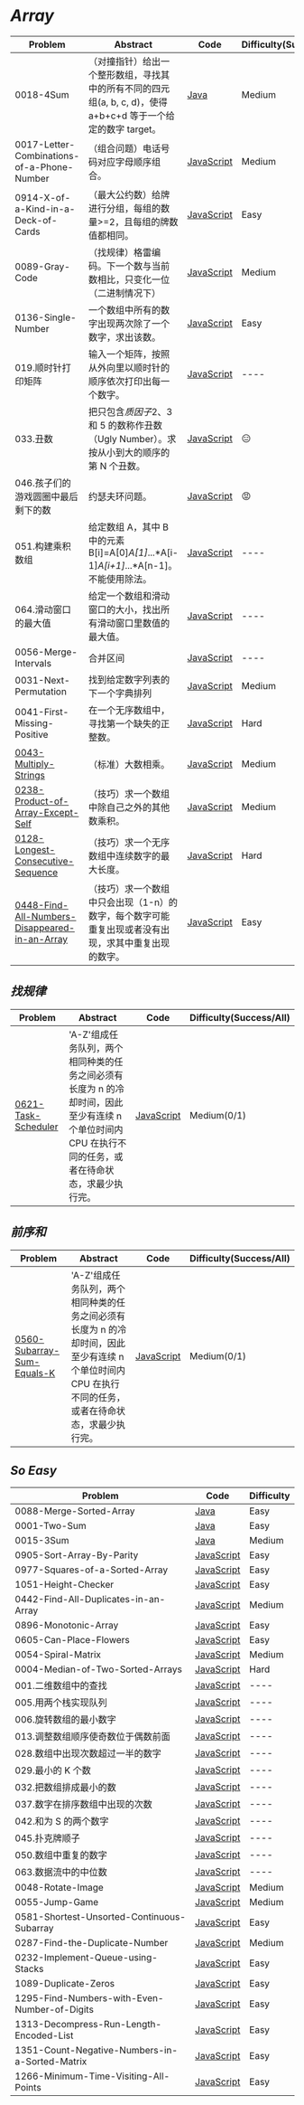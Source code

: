 # _Array_

| Problem                                                                                                                  | Abstract                                                                                                       | Code                                                                                      | Difficulty(Success/All) |
| ------------------------------------------------------------------------------------------------------------------------ | -------------------------------------------------------------------------------------------------------------- | ----------------------------------------------------------------------------------------- | ----------------------- |
| 0018-4Sum                                                                                                                | （对撞指针）给出一个整形数组，寻找其中的所有不同的四元组(a, b, c, d)，使得 a+b+c+d 等于一个给定的数字 target。 | [Java](../LeetCode/Java/0018-4Sum/src)                                                    | Medium                  |
| 0017-Letter-Combinations-of-a-Phone-Number                                                                               | （组合问题）电话号码对应字母顺序组合。                                                                         | [JavaScript](../LeetCode/JavaScript/src/0017-Letter-Combinations-of-a-Phone-Number.js)    | Medium                  |
| 0914-X-of-a-Kind-in-a-Deck-of-Cards                                                                                      | （最大公约数）给牌进行分组，每组的数量>=2，且每组的牌数值都相同。                                              | [JavaScript](../LeetCode/JavaScript/src/0914-X-of-a-Kind-in-a-Deck-of-Cards.js)           | Easy                    |
| 0089-Gray-Code                                                                                                           | （找规律）格雷编码。下一个数与当前数相比，只变化一位（二进制情况下）                                           | [JavaScript](../LeetCode/JavaScript/src/0089-Gray-Code.js)                                | Medium                  |
| 0136-Single-Number                                                                                                       | 一个数组中所有的数字出现两次除了一个数字，求出该数。                                                           | [JavaScript](../LeetCode/JavaScript/src/0136-Single-Number.js)                            | Easy                    |
| 019.顺时针打印矩阵                                                                                                       | 输入一个矩阵，按照从外向里以顺时针的顺序依次打印出每一个数字。                                                 | [JavaScript](../剑指Offer/JavaScript/src/019.顺时针打印矩阵.js)                           | ----                    |
| 033.丑数                                                                                                                 | 把只包含*质因子*2、3 和 5 的数称作丑数（Ugly Number）。求按从小到大的顺序的第 N 个丑数。                       | [JavaScript](../剑指Offer/JavaScript/src/033.丑数.js)                                     | :expressionless:        |
| 046.孩子们的游戏圆圈中最后剩下的数                                                                                       | 约瑟夫环问题。                                                                                                 | [JavaScript](../剑指Offer/JavaScript/src/046.孩子们的游戏圆圈中最后剩下的数.js)           | :rage:                  |
| 051.构建乘积数组                                                                                                         | 给定数组 A，其中 B 中的元素 B[i]=A[0]_A[1]_...*A[i-1]*A[i+1]*...*A[n-1]。不能使用除法。                        | [JavaScript](../剑指Offer/JavaScript/src/051.构建乘积数组.js)                             | ----                    |
| 064.滑动窗口的最大值                                                                                                     | 给定一个数组和滑动窗口的大小，找出所有滑动窗口里数值的最大值。                                                 | [JavaScript](../剑指Offer/JavaScript/src/064.滑动窗口的最大值.js)                         | ----                    |
| 0056-Merge-Intervals                                                                                                     | 合并区间                                                                                                       | [JavaScript](../LeetCode/JavaScript/src/0056-Merge-Intervals.js)                          | ----                    |
| 0031-Next-Permutation                                                                                                    | 找到给定数字列表的下一个字典排列                                                                               | [JavaScript](../LeetCode/JavaScript/src/0031-Next-Permutation.js)                         | Medium                  |
| 0041-First-Missing-Positive                                                                                              | 在一个无序数组中，寻找第一个缺失的正整数。                                                                     | [JavaScript](../LeetCode/JavaScript/src/0041-First-Missing-Positive.js)                   | Hard                    |
| [0043-Multiply-Strings](https://leetcode.com/problems/multiply-strings/)                                                 | （标准）大数相乘。                                                                                             | [JavaScript](../LeetCode/JavaScript/src/0043-Multiply-Strings.js)                         | Medium                  |
| [0238-Product-of-Array-Except-Self](https://leetcode.com/problems/product-of-array-except-self/)                         | （技巧）求一个数组中除自己之外的其他数乘积。                                                                   | [JavaScript](../LeetCode/JavaScript/src/0238-Product-of-Array-Except-Self.js)             | Medium                  |
| [0128-Longest-Consecutive-Sequence](https://leetcode.com/problems/longest-consecutive-sequence/)                         | （技巧）求一个无序数组中连续数字的最大长度。                                                                   | [JavaScript](../LeetCode/JavaScript/src/0128-Longest-Consecutive-Sequence.js)             | Hard                    |
| [0448-Find-All-Numbers-Disappeared-in-an-Array](https://leetcode.com/problems/find-all-numbers-disappeared-in-an-array/) | （技巧）求一个数组中只会出现（1-n）的数字，每个数字可能重复出现或者没有出现，求其中重复出现的数字。            | [JavaScript](../LeetCode/JavaScript/src/0448-Find-All-Numbers-Disappeared-in-an-Array.js) | Easy                    |

## _找规律_

| Problem                                                              | Abstract                                                                                                                                               | Code                                                            | Difficulty(Success/All) |
| -------------------------------------------------------------------- | ------------------------------------------------------------------------------------------------------------------------------------------------------ | --------------------------------------------------------------- | ----------------------- |
| [0621-Task-Scheduler](https://leetcode.com/problems/task-scheduler/) | 'A-Z'组成任务队列，两个相同种类的任务之间必须有长度为 n 的冷却时间，因此至少有连续 n 个单位时间内 CPU 在执行不同的任务，或者在待命状态，求最少执行完。 | [JavaScript](../LeetCode/JavaScript/src/0621-Task-Scheduler.js) | Medium(0/1)             |

## _前序和_

| Problem                                                                            | Abstract                                                                                                                                               | Code                                                                   | Difficulty(Success/All) |
| ---------------------------------------------------------------------------------- | ------------------------------------------------------------------------------------------------------------------------------------------------------ | ---------------------------------------------------------------------- | ----------------------- |
| [0560-Subarray-Sum-Equals-K](https://leetcode.com/problems/subarray-sum-equals-k/) | 'A-Z'组成任务队列，两个相同种类的任务之间必须有长度为 n 的冷却时间，因此至少有连续 n 个单位时间内 CPU 在执行不同的任务，或者在待命状态，求最少执行完。 | [JavaScript](../LeetCode/JavaScript/src/0560-Subarray-Sum-Equals-K.js) | Medium(0/1)             |

## _So Easy_

| Problem                                        | Code                                                                                   | Difficulty |
| ---------------------------------------------- | -------------------------------------------------------------------------------------- | ---------- |
| 0088-Merge-Sorted-Array                        | [Java](../LeetCode/Java/0088-Merge-Sorted-Array/src)                                   | Easy       |
| 0001-Two-Sum                                   | [Java](../LeetCode/Java/0001-Two-Sum/src)                                              | Easy       |
| 0015-3Sum                                      | [Java](../LeetCode/Java/0015-3Sum/src)                                                 | Medium     |
| 0905-Sort-Array-By-Parity                      | [JavaScript](../LeetCode/JavaScript/src/0905-Sort-Array-By-Parity.js)                  | Easy       |
| 0977-Squares-of-a-Sorted-Array                 | [JavaScript](../LeetCode/JavaScript/src/0977-Squares-of-a-Sorted-Array.js)             | Easy       |
| 1051-Height-Checker                            | [JavaScript](../LeetCode/JavaScript/src/1051-Height-Checker.js)                        | Easy       |
| 0442-Find-All-Duplicates-in-an-Array           | [JavaScript](../LeetCode/JavaScript/src/0442-Find-All-Duplicates-in-an-Array.js)       | Medium     |
| 0896-Monotonic-Array                           | [JavaScript](../LeetCode/JavaScript/src/0896-Monotonic-Array.js)                       | Easy       |
| 0605-Can-Place-Flowers                         | [JavaScript](../LeetCode/JavaScript/src/0605-Can-Place-Flowers.js)                     | Easy       |
| 0054-Spiral-Matrix                             | [JavaScript](../LeetCode/JavaScript/src/0054-Spiral-Matrix.js)                         | Medium     |
| 0004-Median-of-Two-Sorted-Arrays               | [JavaScript](../LeetCode/JavaScript/src/0004-Median-of-Two-Sorted-Arrays.js)           | Hard       |
| 001.二维数组中的查找                           | [JavaScript](../剑指Offer/JavaScript/src/001.二维数组中的查找.js)                      | ----       |
| 005.用两个栈实现队列                           | [JavaScript](../剑指Offer/JavaScript/src/005.用两个栈实现队列.js)                      | ----       |
| 006.旋转数组的最小数字                         | [JavaScript](../剑指Offer/JavaScript/src/006.旋转数组的最小数字.js)                    | ----       |
| 013.调整数组顺序使奇数位于偶数前面             | [JavaScript](../剑指Offer/JavaScript/src/013.调整数组顺序使奇数位于偶数前面.js)        | ----       |
| 028.数组中出现次数超过一半的数字               | [JavaScript](../剑指Offer/JavaScript/src/028.数组中出现次数超过一半的数字.js)          | ----       |
| 029.最小的 K 个数                              | [JavaScript](../剑指Offer/JavaScript/src/029.最小的K个数.js)                           | ----       |
| 032.把数组排成最小的数                         | [JavaScript](../剑指Offer/JavaScript/src/032.把数组排成最小的数.js)                    | ----       |
| 037.数字在排序数组中出现的次数                 | [JavaScript](../剑指Offer/JavaScript/src/037.数字在排序数组中出现的次数.js)            | ----       |
| 042.和为 S 的两个数字                          | [JavaScript](../剑指Offer/JavaScript/src/042.和为S的两个数字.js)                       | ----       |
| 045.扑克牌顺子                                 | [JavaScript](../剑指Offer/JavaScript/src/045.扑克牌顺子.js)                            | ----       |
| 050.数组中重复的数字                           | [JavaScript](../剑指Offer/JavaScript/src/050.数组中重复的数字.js)                      | ----       |
| 063.数据流中的中位数                           | [JavaScript](../剑指Offer/JavaScript/src/063.数据流中的中位数.js)                      | ----       |
| 0048-Rotate-Image                              | [JavaScript](../LeetCode/JavaScript/src/0048-Rotate-Image.js)                          | Medium     |
| 0055-Jump-Game                                 | [JavaScript](../LeetCode/JavaScript/0055-Jump-Game.js)                                 | Medium     |
| 0581-Shortest-Unsorted-Continuous-Subarray     | [JavaScript](../LeetCode/JavaScript/0581-Shortest-Unsorted-Continuous-Subarray.js)     | Easy       |
| 0287-Find-the-Duplicate-Number                 | [JavaScript](../LeetCode/JavaScript/0287-Find-the-Duplicate-Number.js)                 | Medium     |
| 0232-Implement-Queue-using-Stacks              | [JavaScript](../LeetCode/JavaScript/0232-Implement-Queue-using-Stacks.js)              | Easy       |
| 1089-Duplicate-Zeros                           | [JavaScript](../LeetCode/JavaScript/1089-Duplicate-Zeros.js)                           | Easy       |
| 1295-Find-Numbers-with-Even-Number-of-Digits   | [JavaScript](../LeetCode/JavaScript/1295-Find-Numbers-with-Even-Number-of-Digits.js)   | Easy       |
| 1313-Decompress-Run-Length-Encoded-List        | [JavaScript](../LeetCode/JavaScript/1313-Decompress-Run-Length-Encoded-List.js)        | Easy       |
| 1351-Count-Negative-Numbers-in-a-Sorted-Matrix | [JavaScript](../LeetCode/JavaScript/1351-Count-Negative-Numbers-in-a-Sorted-Matrix.js) | Easy       |
| 1266-Minimum-Time-Visiting-All-Points          | [JavaScript](../LeetCode/JavaScript/1266-Minimum-Time-Visiting-All-Points.js)          | Easy       |
